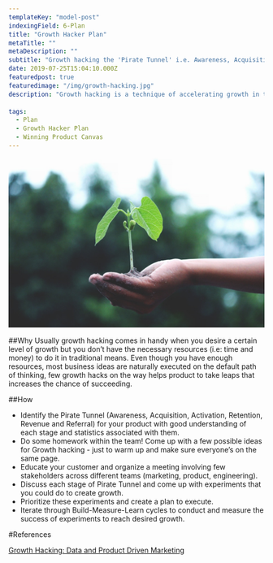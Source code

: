 ```yaml
---
templateKey: "model-post"
indexingField: 6-Plan
title: "Growth Hacker Plan"
metaTitle: ""
metaDescription: ""
subtitle: "Growth hacking the 'Pirate Tunnel' i.e. Awareness, Acquisition, Activation, Retention, Revenue and Referral (AAARRR!)"
date: 2019-07-25T15:04:10.000Z
featuredpost: true
featuredimage: "/img/growth-hacking.jpg"
description: "Growth hacking is a technique of accelerating growth in terms of target audience (i.e: Customers), beyond conventional means and pace of growth. Growth hacking is a result of collaborative power of many teams within your organization such as Marketing, Product, Engineering and Sales."

tags:
  - Plan
  - Growth Hacker Plan
  - Winning Product Canvas
---
```


![flavor wheel](/img/growth-hacking.jpg)

##Why
Usually growth hacking comes in handy when you desire a certain level of growth but you don’t have the necessary resources (i.e: time and money) to do it in traditional means.
Even though you have enough resources, most business ideas are naturally executed on the default path of thinking, few growth hacks on the way helps product to take leaps that increases the chance of succeeding.

##How

- Identify the Pirate Tunnel (Awareness, Acquisition, Activation, Retention, Revenue and Referral) for your product with good understanding of each stage and statistics associated with them.
- Do some homework within the team! Come up with a few possible ideas for Growth hacking - just to warm up and make sure everyone’s on the same page.
- Educate your customer and organize a meeting involving few stakeholders across different teams (marketing, product, engineering).
- Discuss each stage of Pirate Tunnel and come up with experiments that you could do to create growth.
- Prioritize these experiments and create a plan to execute.
- Iterate through Build-Measure-Learn cycles to conduct and measure the success of experiments to reach desired growth.

#References

[Growth Hacking: Data and Product Driven Marketing](https://www.youtube.com/watch?v=ajccEoAhfmc)
